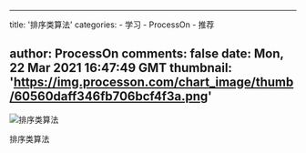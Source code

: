 
---
title: '排序类算法'
categories: 
    - 学习
    - ProcessOn
    - 推荐

author: ProcessOn
comments: false
date: Mon, 22 Mar 2021 16:47:49 GMT
thumbnail: 'https://img.processon.com/chart_image/thumb/60560daff346fb706bcf4f3a.png'
---

<div>   
<img class="thumb" alt="排序类算法" src="https://img.processon.com/chart_image/thumb/60560daff346fb706bcf4f3a.png" referrerpolicy="no-referrer">
<p>排序类算法</p>  
</div>
            